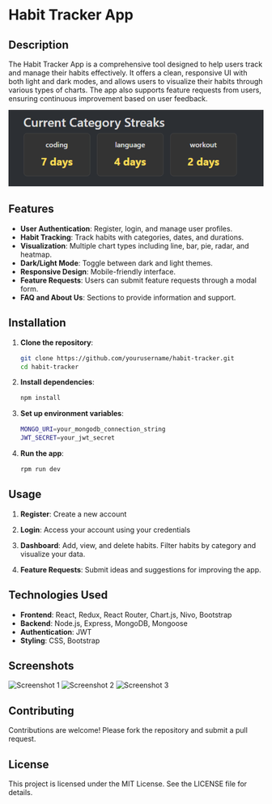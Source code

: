 # Habit Tracker App

## Description

The Habit Tracker App is a comprehensive tool designed to help users track and manage their habits effectively. It offers a clean, responsive UI with both light and dark modes, and allows users to visualize their habits through various types of charts. The app also supports feature requests from users, ensuring continuous improvement based on user feedback.

![Habit Streak](/public/images/demo6.PNG)

## Features

- **User Authentication**: Register, login, and manage user profiles.
- **Habit Tracking**: Track habits with categories, dates, and durations.
- **Visualization**: Multiple chart types including line, bar, pie, radar, and heatmap.
- **Dark/Light Mode**: Toggle between dark and light themes.
- **Responsive Design**: Mobile-friendly interface.
- **Feature Requests**: Users can submit feature requests through a modal form.
- **FAQ and About Us**: Sections to provide information and support.

## Installation

1. **Clone the repository**:
   ```bash
   git clone https://github.com/yourusername/habit-tracker.git
   cd habit-tracker

2. **Install dependencies**:
    ```bash
    npm install
    ```
3. **Set up environment variables**:
    ```bash
    MONGO_URI=your_mongodb_connection_string
    JWT_SECRET=your_jwt_secret
    ```
4. **Run the app**:
    ```bash
    rpm run dev
    ```

## Usage

1. **Register**: Create a new account

2. **Login**: Access your account using your credentials

3. **Dashboard**: Add, view, and delete habits. Filter habits by category and visualize your data.

4. **Feature Requests**: Submit ideas and suggestions for improving the app.

## Technologies Used

- **Frontend**: React, Redux, React Router, Chart.js, Nivo, Bootstrap
- **Backend**: Node.js, Express, MongoDB, Mongoose
- **Authentication**: JWT
- **Styling**: CSS, Bootstrap

## Screenshots

![Screenshot 1](/public/images/demo1.PNG)
![Screenshot 2](/public/images/demo2.PNG)
![Screenshot 3](/public/images/demo3.PNG)

## Contributing

Contributions are welcome! Please fork the repository and submit a pull request.

## License

This project is licensed under the MIT License. See the LICENSE file for details.
